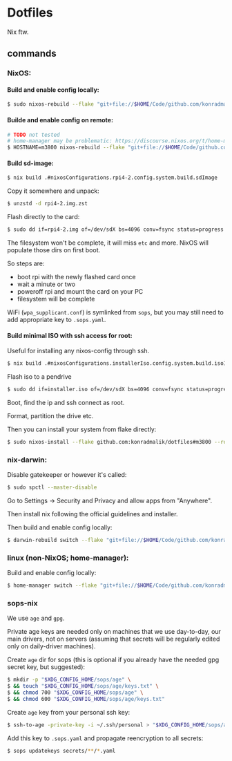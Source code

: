 # Dotfiles

Nix ftw.

## commands

### NixOS:

#### Build and enable config locally:

```bash
$ sudo nixos-rebuild --flake "git+file://$HOME/Code/github.com/konradmalik/dotfiles#$(hostname)" switch
```

#### Builde and enable config on remote:

```bash
# TODO not tested
# home-manager may be problematic: https://discourse.nixos.org/t/home-manager-flake-not-respecting-build-host-during-nixos-rebuild/16787
$ HOSTNAME=m3800 nixos-rebuild --flake "git+file://$HOME/Code/github.com/konradmalik/dotfiles#$HOSTNAME" --target-host $HOSTNAME --build-host $HOSTNAME --use-remote-sudo switch
```

#### Build sd-image:

```bash
$ nix build .#nixosConfigurations.rpi4-2.config.system.build.sdImage
```

Copy it somewhere and unpack:

```bash
$ unzstd -d rpi4-2.img.zst
```

Flash directly to the card:

```bash
$ sudo dd if=rpi4-2.img of=/dev/sdX bs=4096 conv=fsync status=progress
```

The filesystem won't be complete, it will miss `etc` and more. NixOS will populate those dirs on first boot.

So steps are:

- boot rpi with the newly flashed card once
- wait a minute or two
- poweroff rpi and mount the card on your PC
- filesystem will be complete

WiFi (`wpa_supplicant.conf`) is symlinked from `sops`, but you may still need to add appropriate key to `.sops.yaml`.

#### Build minimal ISO with ssh access for root:

Useful for installing any nixos-config through ssh.

```bash
$ nix build .#nixosConfigurations.installerIso.config.system.build.isoImage
```

Flash iso to a pendrive

```bash
$ sudo dd if=installer.iso of=/dev/sdX bs=4096 conv=fsync status=progress
```

Boot, find the ip and ssh connect as root.

Format, partition the drive etc.

Then you can install your system from flake directly:

```bash
$ sudo nixos-install --flake github.com:konradmalik/dotfiles#m3800 --root /mnt
```

### nix-darwin:

Disable gatekeeper or however it's called:

```bash
$ sudo spctl --master-disable
```

Go to Settings -> Security and Privacy and allow apps from "Anywhere".

Then install nix following the official guidelines and installer.

Then build and enable config locally:

```bash
$ darwin-rebuild switch --flake "git+file://$HOME/Code/github.com/konradmalik/dotfiles#$(hostname)"
```

### linux (non-NixOS; home-manager):

Build and enable config locally:

```bash
$ home-manager switch --flake "git+file://$HOME/Code/github.com/konradmalik/dotfiles#$(whoami)@$(hostname)"
```

### sops-nix

We use `age` and `gpg`.

Private age keys are needed only on machines that we use day-to-day, our main drivers, not on servers
(assuming that secrets will be regularly edited only on daily-driver machines).

Create `age` dir for sops (this is optional if you already have the needed gpg secret key, but suggested):

```bash
$ mkdir -p "$XDG_CONFIG_HOME/sops/age" \
$ && touch "$XDG_CONFIG_HOME/sops/age/keys.txt" \
$ && chmod 700 "$XDG_CONFIG_HOME/sops/age" \
$ && chmod 600 "$XDG_CONFIG_HOME/sops/age/keys.txt"
```

Create `age` key from your personal ssh key:

```bash
$ ssh-to-age -private-key -i ~/.ssh/personal > "$XDG_CONFIG_HOME/sops/age/keys.txt"
```

Add this key to `.sops.yaml` and propagate reencryption to all secrets:

```bash
$ sops updatekeys secrets/**/*.yaml
```
